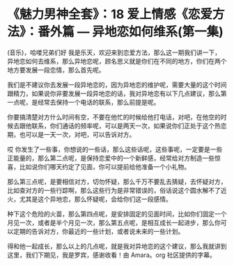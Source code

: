 # 《魅力男神全套》：18 爱上情感《恋爱方法》：番外篇 — 异地恋如何维系(第一集)

(音乐)，哈喽兄弟们好 我是乐天，欢迎来到恋爱方法，那么这一期我们讲一下，异地恋如何去维系，那么异地恋呢，顾名思义就是你们在不同的地方，你们在两个地方要发展一段恋情，那么首先呢。

我们是不建议你去发展一段异地恋的，因为异地恋的维护呢，需要大量的这个时间跟精力，如果说你非要发展一段异地恋的话，我对异地恋有以下几点建议，那么第一点呢，是经常去保持一个电话的联系，那么前提是呢。

你要搞清楚对方什么时间有空，不要在他忙的时候给他打电话，对吧，在他空的时候去跟他联系，你们通话的频率呢，可以是两天一次，如果说你们正处于这个热恋期，也可以是一天一次，对吧，可以告诉对方。

哎 你发生了一些事，你想说的一些话，那么这些话呢，这些事呢，一定要是一些正能量的，那么第二点呢，是保持恋爱中的一个新鲜感，经常给对方制造一些惊喜，比如说你们哪天约定了见面，你可以提前给他准备一个小礼物。

那么第三点呢，是要相信对方，切勿怀疑，那么千万不要乱去猜疑，去怀疑对方，比如查对方的一些行踪啊，那么这些行为是非常错误的，俗话说这个圆水解不了近火，尤其是这个异地恋，那么怀疑呢，会给你们这一段感情。

种下这个危险的火苗，那么第四点呢，是安排固定的见面时间，比如你们固定一个月见一次，或者是半个月见一次，那么第五点呢，是相互成长一起进步，那么你可以定期的告诉对方，你最近的一些计划，或者说未来的一些计划。

得和他一起成长，那么以上的几点呢，就是我对异地恋的这个建议，那么我就讲到这里，我们下期见，我是罗宾，感谢收看！由 Amara。org 社区提供的字幕。

